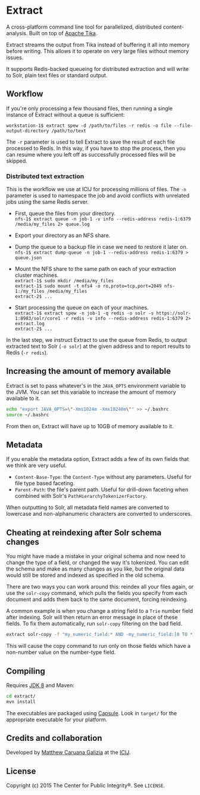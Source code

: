 # Extract

A cross-platform command line tool for parallelized, distributed content-analysis. Built on top of [Apache Tika](https://tika.apache.org/).

Extract streams the output from Tika instead of buffering it all into memory before writing. This allows it to operate on very large files without memory issues.

It supports Redis-backed queueing for distributed extraction and will write to Solr, plain text files or standard output.

## Workflow

If you're only processing a few thousand files, then running a single instance of Extract without a queue is sufficient:

`workstation-1$ extract spew -d /path/to/files -r redis -o file --file-output-directory /path/to/text`

The `-r` parameter is used to tell Extract to save the result of each file processed to Redis. In this way, if you have to stop the process, then you can resume where you left off as successfully processed files will be skipped.

### Distributed text extraction

This is the workflow we use at ICIJ for processing millions of files. The `-n` parameter is used to namespace the job
 and avoid conflicts with unrelated jobs using the same Redis server.

 - First, queue the files from your directory.  
`nfs-1$ extract queue -n job-1 -v info --redis-address redis-1:6379 /media/my_files 2> queue.log`

 - Export your directory as an NFS share.

 - Dump the queue to a backup file in case we need to restore it later on.  
 `nfs-1$ extract dump-queue -n job-1 --redis-address redis-1:6379 > queue.json`

 - Mount the NFS share to the same path on each of your extraction cluster machines.  
 `extract-1$ sudo mkdir /media/my_files`  
 `extract-1$ sudo mount -t nfs4 -o ro,proto=tcp,port=2049 nfs-1:/my_files /media/my_files`  
 `extract-2$ ...`

 - Start processing the queue on each of your machines.  
`extract-1$ extract spew -n job-1 -q redis -o solr -s https://solr-1:8983/solr/core1 -r redis -v info --redis-address redis-1:6379 2> extract.log`  
`extract-2$ ...`

In the last step, we instruct Extract to use the queue from Redis, to output extracted text to Solr (`-o solr`) at the given address and to report results to Redis (`-r redis`).

## Increasing the amount of memory available

Extract is set to pass whatever's in the `JAVA_OPTS` environment variable to the JVM. You can set this variable to increase the amount of memory available to it.

```bash
echo "export JAVA_OPTS=\"-Xms1024m -Xmx10240m\"" >> ~/.bashrc
source ~/.bashrc
```

From then on, Extract will have up to 10GB of memory available to it.

## Metadata

If you enable the metadata option, Extract adds a few of its own fields that we think are very useful.

 - `Content-Base-Type`: the `Content-Type` without any parameters. Useful for file type based faceting.
 - `Parent-Path`: the file's parent path. Useful for drill-down faceting when combined with Solr's `PathHierarchyTokenizerFactory`.

When outputting to Solr, all metadata field names are converted to lowercase and non-alphanumeric characters are converted to underscores.

## Cheating at reindexing after Solr schema changes

You might have made a mistake in your original schema and now need to change the type of a field, or changed the way it's tokenized. You can edit the schema and make as many changes as you like, but the original data would still be stored and indexed as specified in the old schema.

There are two ways you can work around this: reindex all your files again, or use the `solr-copy` command, which pulls the fields you specify from each document and adds them back to the same document, forcing reindexing.

A common example is when you change a string field to a `Trie` number field after indexing. Solr will then return an error message in place of these fields. To fix them automatically, run `solr-copy` filtering on the bad field.

```bash
extract solr-copy -f "my_numeric_field:* AND -my_numeric_field:[0 TO *]" -s ...
```

This will cause the copy command to run only on those fields which have a non-number value on the number-type field.

## Compiling

Requires [JDK 8](http://www.oracle.com/technetwork/java/javase/downloads/jdk8-downloads-2133151.html) and Maven:

```bash
cd extract/
mvn install
```

The executables are packaged using [Capsule](https://github.com/puniverse/capsule). Look in `target/` for the appropriate executable for your platform.

## Credits and collaboration

Developed by [Matthew Caruana Galizia](https://twitter.com/mcaruanagalizia) at the [ICIJ](http://www.icij.org/).

## License

Copyright (c) 2015 The Center for Public Integrity®. See `LICENSE`.
